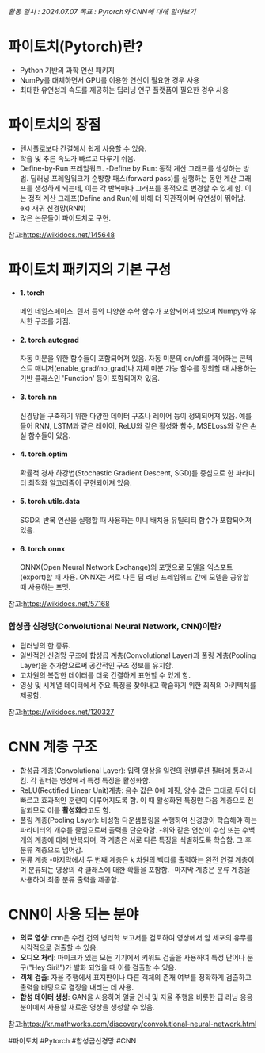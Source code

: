 *활동 일시 : 2024.07.07*
*목표 : Pytorch와 CNN에 대해 알아보기*


# 파이토치(Pytorch)란?
- Python 기반의 과학 연산 패키지
- NumPy를 대체하면서 GPU를 이용한 연산이 필요한 경우 사용
- 최대한 유연성과 속도를 제공하는 딥러닝 연구 플랫폼이 필요한 경우 사용

# 파이토치의 장점
- 텐서플로보다 간결해서 쉽게 사용할 수 있음.
- 학습 및 추론 속도가 빠르고 다루기 쉬움.
- Define-by-Run 프레임워크.
	-Define by Run: 동적 계산 그래프를 생성하는 방법.
		딥러닝 프레임워크가 순방향 패스(forward pass)를 실행하는 동안 계산 그래프를 생성하게 되는데, 이는 각 반복마다 그래프를 동적으로 변경할 수 있게 함. 이는 정적 계산 그래프(Define and Run)에 비해 더 직관적이며 유연성이 뛰어남. 
		ex) 재귀 신경망(RNN)
- 많은 논문들이 파이토치로 구현.

참고:https://wikidocs.net/145648

# 파이토치 패키지의 기본 구성
- #### 1. torch
	메인 네임스페이스. 텐서 등의 다양한 수학 함수가 포함되어져 있으며 Numpy와 유사한 구조를 가짐.

- #### 2. torch.autograd
	자동 미분을 위한 함수들이 포함되어져 있음. 자동 미분의 on/off를 제어하는 콘텍스트 매니저(enable_grad/no_grad)나 자체 미분 가능 함수를 정의할 때 사용하는 기반 클래스인 'Function' 등이 포함되어져 있음.

- #### 3. torch.nn
	신경망을 구축하기 위한 다양한 데이터 구조나 레이어 등이 정의되어져 있음. 예를 들어 RNN, LSTM과 같은 레이어, ReLU와 같은 활성화 함수, MSELoss와 같은 손실 함수들이 있음.

- #### 4. torch.optim
	확률적 경사 하강법(Stochastic Gradient Descent, SGD)를 중심으로 한 파라미터 최적화 알고리즘이 구현되어져 있음.

- #### 5. torch.utils.data
	SGD의 반복 연산을 실행할 때 사용하는 미니 배치용 유틸리티 함수가 포함되어져 있음.

- #### 6. torch.onnx
	ONNX(Open Neural Network Exchange)의 포맷으로 모델을 익스포트(export)할 때 사용. ONNX는 서로 다른 딥 러닝 프레임워크 간에 모델을 공유할 때 사용하는 포맷.
	
참고:https://wikidocs.net/57168

### 합성곱 신경망(Convolutional Neural Network, CNN)이란?
- 딥러닝의 한 종류.
- 일반적인 신경망 구조에 합성곱 계층(Convolutional Layer)과 풀링 계층(Pooling Layer)을 추가함으로써 공간적인 구조 정보를 유지함.
- 고차원의 복잡한 데이터를 더욱 간결하게 표현할 수 있게 함.
- 영상 및 시계열 데이터에서 주요 특징을 찾아내고 학습하기 위한 최적의 아키텍처를 제공함.

참고:https://wikidocs.net/120327

# CNN 계층 구조
- 합성곱 계층(Convolutional Layer): 입력 영상을 일련의 컨벌루션 필터에 통과시킴. 각 필터는 영상에서 특정 특징을 활성화함.
- ReLU(Rectified Linear Unit)계층: 음수 값은 0에 매핑, 양수 값은 그대로 두어 더 빠르고 효과적인 훈련이 이루어지도록 함. 이 때 활성화된 특징만 다음 계층으로 전달되므로 이를 **활성화**라고도 함.
- 풀링 계층(Pooling Layer): 비성형 다운샘플링을 수행하여 신경망이 학습해야 하는 파라미터의 개수를 줄임으로써 출력을 단순화함.
-위와 같은 연산이 수십 또는 수백 개의 계층에 대해 반복되며, 각 계층은 서로 다른 특징을 식별하도록 학습함. 그 후 분류 계층으로 넘어감.
- 분류 계층
	-마지막에서 두 번째 계층은 k 차원의 벡터를 출력하는 완전 연결 계층이며 분류되는 영상의 각 클래스에 대한 확률을 포함함.
	-마지막 계층은 분류 계층을 사용하여 최종 분류 출력을 제공함.

# CNN이 사용 되는 분야
- **의료 영상**: cnn은 수천 건의 병리학 보고서를 검토하여 영상에서 암 세포의 유무를 시각적으로 검출할 수 있음.
- **오디오 처리**: 마이크가 있는 모든 기기에서 키워드 검출을 사용하여 특정 단어나 문구("Hey Siri!")가 발화 되었을 때 이를 검출할 수 있음.
- **객체 검출**: 자율 주행에서 표지판이나 다른 객체의 존재 여부를 정확하게 검출하고 출력을 바탕으로 결정을 내리는 데 사용.
- **합성 데이터 생성**: GAN을 사용하여 얼굴 인식 및 자율 주행을 비롯한 딥 러닝 응용 분야에서 사용할 새로운 영상을 생성할 수 있음.

참고:https://kr.mathworks.com/discovery/convolutional-neural-network.html

#파이토치 #Pytorch #합성곱신경망 #CNN